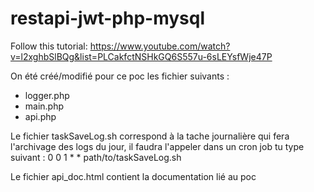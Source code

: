 # restapi-jwt-php-mysql

Follow this tutorial: https://www.youtube.com/watch?v=l2xghbSlBQg&list=PLCakfctNSHkGQ6S557u-6sLEYsfWje47P

On été créé/modifié pour ce poc les fichier suivants :
- logger.php
- main.php
- api.php

Le fichier taskSaveLog.sh correspond à la tache journalière qui fera l'archivage des logs du jour, il faudra l'appeler dans un cron job tu type suivant :
0 0 1 * * path/to/taskSaveLog.sh

Le fichier api_doc.html contient la documentation lié au poc